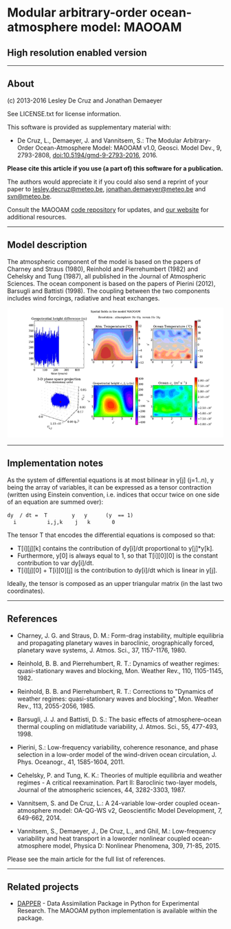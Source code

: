 # Modular arbitrary-order ocean-atmosphere model: MAOOAM
## High resolution enabled version

------------------------------------------------------------------------

## About ##

(c) 2013-2016 Lesley De Cruz and Jonathan Demaeyer

See LICENSE.txt for license information.

This software is provided as supplementary material with:

* De Cruz, L., Demaeyer, J. and Vannitsem, S.: The Modular Arbitrary-Order
Ocean-Atmosphere Model: MAOOAM v1.0, Geosci. Model Dev., 9, 2793-2808,
[doi:10.5194/gmd-9-2793-2016](http://dx.doi.org/10.5194/gmd-9-2793-2016), 2016.

**Please cite this article if you use (a part of) this software for a
publication.**

The authors would appreciate it if you could also send a reprint of
your paper to <lesley.decruz@meteo.be>, <jonathan.demaeyer@meteo.be> and
<svn@meteo.be>. 

Consult the MAOOAM [code repository](http://www.github.com/Climdyn/MAOOAM)
for updates, and [our website](http://climdyn.meteo.be) for additional
resources.

------------------------------------------------------------------------

## Model description ##

The atmospheric component of the model is based on the papers of Charney and
Straus (1980), Reinhold and Pierrehumbert (1982) and  Cehelsky and Tung (1987),
all published in the Journal of Atmospheric Sciences. The ocean component is
based on the papers of Pierini (2012), Barsugli and Battisti (1998). The
coupling between the two components includes wind forcings, radiative and heat
exchanges.

![](./misc/figs/movie_10x10_GMD.gif)

------------------------------------------------------------------------

## Implementation notes ##

As the system of differential equations is at most bilinear in y[j] (j=1..n), y
being the array of variables, it can be expressed as a tensor contraction
(written using Einstein convention, i.e. indices that occur twice on one side
of an equation are summed over):

    dy  / dt =  T        y   y      (y  == 1)
      i          i,j,k    j   k       0

The tensor T that encodes the differential equations is composed so that:

* T[i][j][k] contains the contribution of dy[i]/dt proportional to y[j]*y[k].
* Furthermore, y[0] is always equal to 1, so that T[i][0][0] is the constant
  contribution to var dy[i]/dt.
* T[i][j][0] + T[i][0][j] is the contribution to  dy[i]/dt which is linear in
  y[j].

Ideally, the tensor is composed as an upper triangular matrix (in the last two
coordinates).

------------------------------------------------------------------------

## References ##

* Charney, J. G. and Straus, D. M.: Form-drag instability, multiple equilibria
and propagating planetary waves in baroclinic, orographically forced, planetary
wave systems, J. Atmos. Sci., 37, 1157-1176, 1980.

* Reinhold, B. B. and Pierrehumbert, R. T.: Dynamics of weather regimes:
quasi-stationary waves and blocking, Mon. Weather Rev., 110, 1105-1145, 1982.

* Reinhold, B. B. and Pierrehumbert, R. T.: Corrections to "Dynamics of
weather regimes: quasi-stationary waves and blocking", Mon. Weather Rev., 113,
2055-2056, 1985.

* Barsugli, J. J. and Battisti, D. S.: The basic effects of atmosphere–ocean
 thermal coupling on midlatitude variability, J. Atmos. Sci., 55, 477-493, 1998.

* Pierini, S.: Low-frequency variability, coherence resonance, and phase
selection in a low-order model of the wind-driven ocean circulation, J.  Phys.
Oceanogr., 41, 1585-1604, 2011.

* Cehelsky, P. and Tung, K. K.: Theories of multiple equilibria and weather
regimes - A critical reexamination.  Part II: Baroclinic two-layer models,
Journal of the atmospheric sciences, 44, 3282-3303, 1987.

* Vannitsem, S. and De Cruz, L.: A 24-variable low-order coupled
ocean-atmosphere model: OA-QG-WS v2, Geoscientific Model Development, 7,
649-662, 2014.

* Vannitsem, S., Demaeyer, J., De Cruz, L., and Ghil, M.: Low-frequency
variability and heat transport in a loworder nonlinear coupled ocean-atmosphere
model, Physica D: Nonlinear Phenomena, 309, 71-85, 2015. 

Please see the main article for the full list of references.

------------------------------------------------------------------------

## Related projects ##

* [DAPPER](https://github.com/nansencenter/DAPPER) - Data Assimilation Package in Python for Experimental Research.
The MAOOAM python implementation is available within the package.

